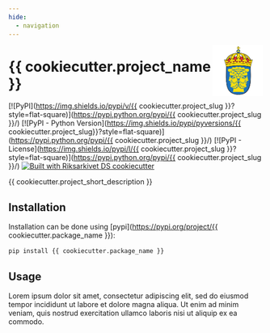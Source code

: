```yaml
---
hide:
  - navigation
---
```


<img src="assets/riks.png" width="20%" height="20%" align="right" />

# {{ cookiecutter.project_name }}

[![PyPI](https://img.shields.io/pypi/v/{{ cookiecutter.project_slug }}?style=flat-square)](https://pypi.python.org/pypi/{{ cookiecutter.project_slug }}/)
[![PyPI - Python Version](https://img.shields.io/pypi/pyversions/{{ cookiecutter.project_slug}}?style=flat-square)](https://pypi.python.org/pypi/{{ cookiecutter.project_slug }}/)
[![PyPI - License](https://img.shields.io/pypi/l/{{ cookiecutter.project_slug }}?style=flat-square)](https://pypi.python.org/pypi/{{ cookiecutter.project_slug }}/)
[![Built with Riksarkivet DS cookiecutter](https://img.shields.io/badge/built%20with-Cookiecutter%20Django-ff69b4.svg?logo=cookiecutter)](https://github.com/Swedish-National-Archives-AI-lab/package_cookiecutter)

{{ cookiecutter.project_short_description }}

## Installation

Installation can be done using [pypi](https://pypi.org/project/{{ cookiecutter.package_name }}):

```sh
pip install {{ cookiecutter.package_name }}
```

## Usage

Lorem ipsum dolor sit amet, consectetur adipiscing elit, sed do eiusmod tempor incididunt ut labore et dolore magna aliqua. Ut enim ad minim veniam, quis nostrud exercitation ullamco laboris nisi ut aliquip ex ea commodo.
